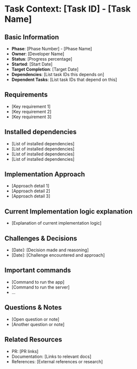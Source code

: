 # Task Context: [Task ID] - [Task Name]

## Basic Information
- **Phase**: [Phase Number] - [Phase Name]
- **Owner**: [Developer Name]
- **Status**: [Progress percentage]
- **Started**: [Start Date]
- **Target Completion**: [Target Date]
- **Dependencies**: [List task IDs this depends on]
- **Dependent Tasks**: [List task IDs that depend on this]

## Requirements
- [Key requirement 1]
- [Key requirement 2]
- [Key requirement 3]

## Installed dependencies
- [List of installed dependencies]
- [List of installed dependencies]
- [List of installed dependencies]
- [List of installed dependencies]

## Implementation Approach
- [Approach detail 1]
- [Approach detail 2]
- [Approach detail 3]

## Current Implementation logic explanation
- [Explanation of current implementation logic]

## Challenges & Decisions
- [Date]: [Decision made and reasoning]
- [Date]: [Challenge encountered and approach]

## Important commands
- [Command to run the app]
- [Command to run the server]
-  ...

## Questions & Notes
- [Open question or note]
- [Another question or note]

## Related Resources
- PR: [PR links]
- Documentation: [Links to relevant docs]
- References: [External references or research]
